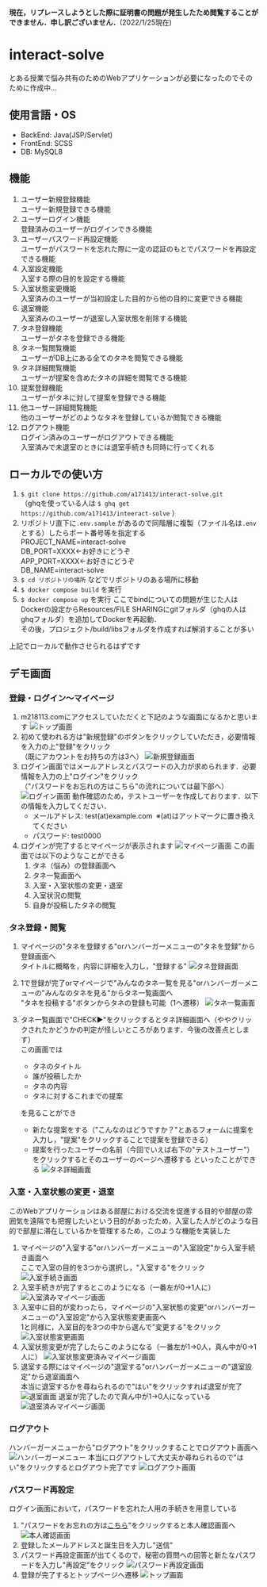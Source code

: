 **現在，リプレースしようとした際に証明書の問題が発生したため閲覧することができません．申し訳ございません．**(2022/1/25現在)
# interact-solve
とある授業で悩み共有のためのWebアプリケーションが必要になったのでそのために作成中...

## 使用言語・OS
- BackEnd: Java(JSP/Servlet)
- FrontEnd: SCSS
- DB: MySQL8

## 機能
1. ユーザー新規登録機能<br>
   ユーザー新規登録できる機能
2. ユーザーログイン機能<br>
   登録済みのユーザーがログインできる機能
3. ユーザーパスワード再設定機能<br>
   ユーザーがパスワードを忘れた際に一定の認証のもとでパスワードを再設定できる機能
4. 入室設定機能<br>
   入室する際の目的を設定する機能
5. 入室状態変更機能<br>
   入室済みのユーザーが当初設定した目的から他の目的に変更できる機能
6. 退室機能<br>
   入室済みのユーザーが退室し入室状態を削除する機能
7. タネ登録機能<br>
   ユーザーがタネを登録できる機能
8. タネ一覧閲覧機能<br>
   ユーザーがDB上にある全てのタネを閲覧できる機能
9. タネ詳細閲覧機能<br>
   ユーザーが提案を含めたタネの詳細を閲覧できる機能
10. 提案登録機能<br>
    ユーザーがタネに対して提案を登録できる機能
11. 他ユーザー詳細閲覧機能<br>
    他のユーザーがどのようなタネを登録しているか閲覧できる機能
12. ログアウト機能<br>
    ログイン済みのユーザーがログアウトできる機能<br>
    入室済みで未退室のときには退室手続きも同時に行ってくれる

## ローカルでの使い方
1. `$ git clone https://github.com/a171413/interact-solve.git` <br />
（ghqを使っている人は `$ ghq get https://github.com/a171413/inteeract-solve` ）
2. リポジトリ直下に`.env.sample` があるので同階層に複製（ファイル名は`.env`とする）したらポート番号等を指定する<br />
   PROJECT_NAME=interact-solve<br />
   DB_PORT=XXXX←お好きにどうぞ<br />
   APP_PORT=XXXX←お好きにどうぞ<br />
   DB_NAME=interact-solve
3. `$ cd リポジトリの場所` などでリポジトリのある場所に移動
4. `$ docker compose build` を実行
5. `$ docker compose up` を実行 
    ここでbindについての問題が生じた人はDockerの設定からResources/FILE SHARINGにgitフォルダ（ghqの人はghqフォルダ）を追加してDockerを再起動．<br />
   その後，プロジェクト/build/libsフォルダを作成すれば解消することが多い

上記でローカルで動作させられるはずです

## デモ画面
### 登録・ログイン〜マイページ
1. m218113.comにアクセスしていただくと下記のような画面になるかと思います
![トップ画面](img/top.png)
2. 初めて使われる方は"新規登録"のボタンをクリックしていただき，必要情報を入力の上"登録"をクリック
<br>（既にアカウントをお持ちの方は3へ）
![新規登録画面](img/signup.png)
3. ログイン画面ではメールアドレスとパスワードの入力が求められます．必要情報を入力の上"ログイン"をクリック
<br>（"パスワードをお忘れの方はこちら"の流れについては最下部へ）
![ログイン画面](img/login.png)
   動作確認のため，テストユーザーを作成しております．以下の情報を入力してください．
   - メールアドレス: test(at)example.com   &nbsp;※(at)はアットマークに置き換えてください
   - パスワード: test0000
4. ログインが完了するとマイページが表示されます
![マイページ画面](img/mypage.png)
この画面では以下のようなことができる
   1. タネ（悩み）の登録画面へ
   2. タネ一覧画面へ
   3. 入室・入室状態の変更・退室
   4. 入室状況の閲覧
   5. 自身が投稿したタネの閲覧
### タネ登録・閲覧
1. マイページの"タネを登録する"orハンバーガーメニューの"タネを登録"から登録画面へ<br>タイトルに概略を，内容に詳細を入力し，"登録する"
![タネ登録画面](img/tane_new.png)
2. 1で登録が完了orマイページで"みんなのタネ一覧を見る"orハンバーガーメニューの"みんなのタネを見る"からタネ一覧画面へ<br>
   "タネを投稿する"ボタンからタネの登録も可能（1へ遷移）
![タネ一覧画面](img/tane_index.png)
3. タネ一覧画面で"CHECK▶︎"をクリックするとタネ詳細画面へ（ややクリックされたかどうかの判定が怪しいところがあります．今後の改善点とします）<br>
   この画面では
   - タネのタイトル
   - 誰が投稿したか
   - タネの内容
   - タネに対するこれまでの提案
   
   を見ることができ
   - 新たな提案をする（"こんなのはどうですか？"とあるフォームに提案を入力し，"提案"をクリックすることで提案を登録できる）
   - 提案を行ったユーザーの名前（今回でいえば右下の"テストユーザー"）をクリックするとそのユーザーのページへ遷移する
   といったことができる
![タネ詳細画面](img/tane_detail.png)

### 入室・入室状態の変更・退室
このWebアプリケーションはある部屋における交流を促進する目的や部屋の雰囲気を遠隔でも把握したいという目的があったため，入室した人がどのような目的で部屋に滞在しているかを管理するため，このような機能を実装した<br>
1. マイページの"入室する"orハンバーガーメニューの"入室設定"から入室手続き画面へ<br>
   ここで入室の目的を3つから選択し，"入室する"をクリック
![入室手続き画面](img/enter.png)
2. 入室手続きが完了するとこのようになる（一番左が0→1人に）
![入室済みマイページ画面](img/mypage_entered.png)
3. 入室中に目的が変わったら，マイページの"入室状態の変更"orハンバーガーメニューの"入室設定"から入室状態変更画面へ<br>
   1と同様に，入室目的を3つの中から選んで"変更する"をクリック
![入室状態変更画面](img/enter_change.png)
4. 入室状態変更が完了したらこのようになる（一番左が1→0人，真ん中が0→1人に）
![入室状態変更済みマイページ画面](img/mypage_enter_chenged.png)
5. 退室する際にはマイページの"退室する"orハンバーガーメニューの"退室設定"から退室画面へ<br>
   本当に退室するかを尋ねられるので"はい"をクリックすれば退室が完了
![退室画面](img/leave.png)
   退室が完了したので真ん中が1→0人になっている
![退室済みマイページ画面](img/mypage_left.png)

### ログアウト
ハンバーガーメニューから"ログアウト"をクリックすることでログアウト画面へ
![ハンバーガーメニュー](img/mypage_hamburger.png)
本当にログアウトして大丈夫か尋ねられるので"はい"をクリックするとログアウト完了です
![ログアウト画面](img/logout.png)

### パスワード再設定
ログイン画面において，パスワードを忘れた人用の手続きを用意している<br>
1. "パスワードをお忘れの方は<u>こちら</u>"をクリックすると本人確認画面へ
![本人確認画面](img/identification.png)
2. 登録したメールアドレスと誕生日を入力し"送信"
3. パスワード再設定画面が出てくるので，秘密の質問への回答と新たなパスワードを入力し"再設定"をクリック
![パスワード再設定画面](img/reset_password.png)
4. 登録が完了するとトップページへ遷移
![トップ画面](img/top.png)
